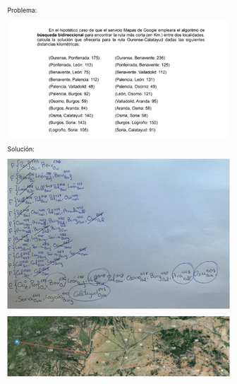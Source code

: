 
Problema:

![img](../doc/problema1.png)

Solución:

![img](../doc/costeuniforme1.jpg)

![img](../doc/map.png)